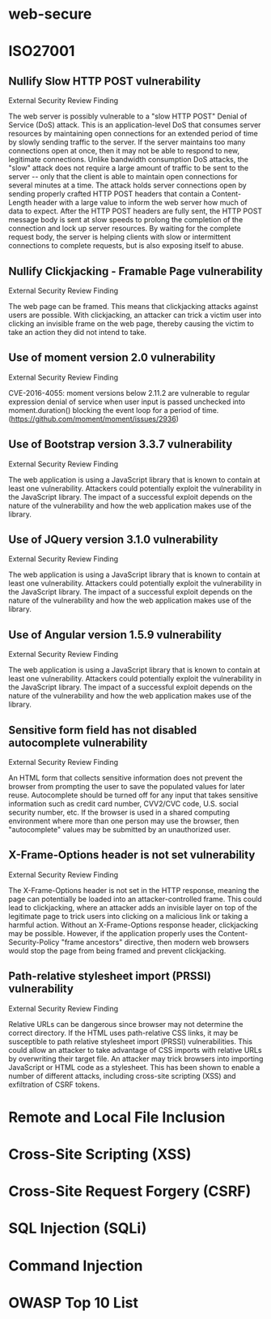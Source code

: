 # web-secure
# ISO27001
##  Nullify Slow HTTP POST vulnerability
External Security Review Finding

The web server is possibly vulnerable to a "slow HTTP POST" Denial of Service (DoS) attack. This is an application-level DoS that consumes server resources by maintaining open connections for an extended period of time by slowly sending traffic to the server. If the server maintains too many connections open at once, then it may not be able to respond to new, legitimate connections. Unlike bandwidth consumption DoS attacks, the "slow" attack does not require a large amount of traffic to be sent to the server -- only that the client is able to maintain open connections for several minutes at a time. The attack holds server connections open by sending properly crafted HTTP POST headers that contain a Content-Length header with a large value to inform the web server how much of data to expect. After the HTTP POST headers are fully sent, the HTTP POST message body is sent at slow speeds to prolong the completion of the connection and lock up server resources. By waiting for the complete request body, the server is helping clients with slow or intermittent connections to complete requests, but is also exposing itself to abuse.
## Nullify Clickjacking - Framable  Page vulnerability
External Security Review Finding

The web page can be framed. This means that clickjacking attacks against users are possible. With clickjacking, an attacker can trick a victim user into clicking an invisible frame on the web page, thereby causing the victim to take an action they did not intend to take.
## Use of moment version 2.0 vulnerability
External Security Review Finding

CVE-2016-4055: moment versions below 2.11.2 are vulnerable to regular expression denial of service when user input is passed unchecked into moment.duration() blocking the event loop for a period of time.(https://github.com/moment/moment/issues/2936)
## Use of Bootstrap version 3.3.7 vulnerability
External Security Review Finding

The web application is using a JavaScript library that is known to contain at least one vulnerability. Attackers could potentially exploit the vulnerability in the JavaScript library. The impact of a successful exploit depends on the nature of the vulnerability and how the web application makes use of the library.
## Use of JQuery version 3.1.0 vulnerability
External Security Review Finding

The web application is using a JavaScript library that is known to contain at least one vulnerability. Attackers could potentially exploit the vulnerability in the JavaScript library. The impact of a successful exploit depends on the nature of the vulnerability and how the web application makes use of the library.
## Use of Angular version 1.5.9 vulnerability
External Security Review Finding

The web application is using a JavaScript library that is known to contain at least one vulnerability. Attackers could potentially exploit the vulnerability in the JavaScript library. The impact of a successful exploit depends on the nature of the vulnerability and how the web application makes use of the library.
## Sensitive form field has not  disabled autocomplete vulnerability
External Security Review Finding

An HTML form that collects sensitive information does not prevent the browser from prompting the user to save the populated values for later reuse. Autocomplete should be turned off for any input that takes sensitive information such as credit card number, CVV2/CVC code, U.S. social security number, etc. If the browser is used in a shared computing environment where more than one person may use the browser, then "autocomplete" values may be submitted by an unauthorized user.
## X-Frame-Options header is  not set vulnerability
External Security Review Finding

The X-Frame-Options header is not set in the HTTP response, meaning the page can potentially be loaded into an attacker-controlled frame. This could lead to clickjacking, where an attacker adds an invisible layer on top of the legitimate page to trick users into clicking on a malicious link or taking a harmful action. Without an X-Frame-Options response header, clickjacking may be possible. However, if the application properly uses the Content-Security-Policy "frame ancestors" directive, then modern web browsers would stop the page from being framed and prevent clickjacking.
## Path-relative stylesheet  import (PRSSI) vulnerability
External Security Review Finding

Relative URLs can be dangerous since browser may not determine the correct directory. If the HTML uses path-relative CSS links, it may be susceptible to path relative stylesheet import (PRSSI) vulnerabilities. This could allow an attacker to take advantage of CSS imports with relative URLs by overwriting their target file. An attacker may trick browsers into importing JavaScript or HTML code as a stylesheet. This has been shown to enable a number of different attacks, including cross-site scripting (XSS) and exfiltration of CSRF tokens.
# Remote and Local File Inclusion 
# Cross-Site Scripting (XSS)
# Cross-Site Request Forgery (CSRF)
# SQL Injection (SQLi)
# Command Injection
# OWASP Top 10 List
